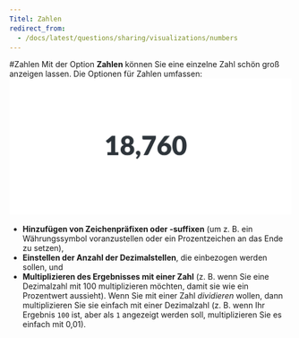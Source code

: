 ```yaml
---
Titel: Zahlen
redirect_from:
  - /docs/latest/questions/sharing/visualizations/numbers
---
```


#Zahlen
Mit der Option **Zahlen** können Sie eine einzelne Zahl schön groß anzeigen lassen. Die Optionen für Zahlen umfassen:
![Number](../images/number.png)
- **Hinzufügen von Zeichenpräfixen oder -suffixen** (um z. B. ein Währungssymbol voranzustellen oder ein Prozentzeichen an das Ende zu setzen),
- **Einstellen der Anzahl der Dezimalstellen**, die einbezogen werden sollen, und
- **Multiplizieren des Ergebnisses mit einer Zahl** (z. B. wenn Sie eine Dezimalzahl mit 100 multiplizieren möchten, damit sie wie ein Prozentwert aussieht). Wenn Sie mit einer Zahl _dividieren_ wollen, dann multiplizieren Sie sie einfach mit einer Dezimalzahl (z. B. wenn Ihr Ergebnis `100` ist, aber als `1` angezeigt werden soll, multiplizieren Sie es einfach mit 0,01).

